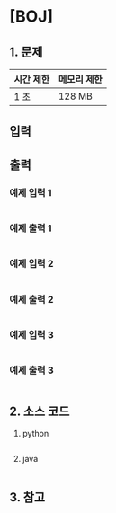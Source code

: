 # [BOJ]

## 1. 문제



| 시간 제한 | 메모리 제한 |
|:------|:-------| 
| 1 초   | 128 MB |


## 입력



## 출력



### 예제 입력 1

```

```

### 예제 출력 1

```

```


### 예제 입력 2

```

```

### 예제 출력 2

```

```


### 예제 입력 3

```

```

### 예제 출력 3

```

```

## 2. 소스 코드

1. python

```python

```

2. java

```java

```


## 3. 참고

```

```



